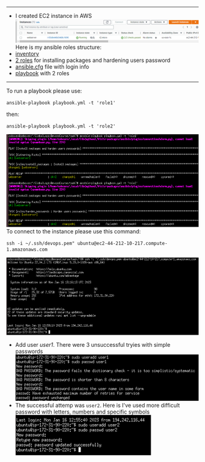 ----------------------------------------------
 - I created EC2 instance in AWS
![image](img/1.png)
Here is my ansible roles structure: </br>
-  [inventory](hosts)
-  [2 roles](roles/install_packages/tasks/main.yml) for installing packages and hardening users password
-  [ansible.cfg](ansible.cfg) file with login info
-  [playbook](playbook.yml) with 2 roles
----------------------------------------------

To run a playbook please use:
```
ansible-playbook playbook.yml -t 'role1'
```
then: 
```
ansible-playbook playbook.yml -t 'role2'
```
![image](img/2.png)
<br>
To connect to the instance please use this command:
```
ssh -i ~/.ssh/devops.pem" ubuntu@ec2-44-212-10-217.compute-1.amazonaws.com
```
![image](img/5.png)
<br>
- Add user <i>user1</i>. There were 3 unsuccessful tryies with simple passwords
![image](img/3.png)
- The successful attemp was `user2`. Here is I've used more difficult password with letters, numbers and specific symbols
![image](img/4.png)
